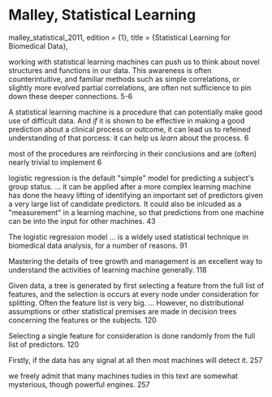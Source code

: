 # Malley, Statistical Learning
malley_statistical_2011,
	edition = {1},
	title = {Statistical Learning for Biomedical Data},

working with statistical learning machines can push us to think about novel structures and functions in our data. This awareness is often counterintuitive, and familiar methods such as simple correlations, or slightly more evolved partial correlations, are often not sufficience to pin down these deeper connections. 5-6

A statistical learning machine is a procedure that can potentially make good use of difficult data. And _if_ it is shown to be effective in making a good prediction about a clinical process or outcome, it can lead us to refeined understanding of that porcess: it can help us _learn_ about the process. 6

most of the procedures are reinforcing in their conclusions and are (often) nearly trivial to implement 6

logistic regression is the default "simple" model for predicting a subject's group status. ... it can be applied after a more complex learning machine has done the heavy lifting of identifying an important set of predictors given a very large list of candidate predictors. It could also be inlcuded as a "measurement" in a learning machine, so that predictions from one machine can be into the input for other machines.  43

The logistic regression model ... is a widely used statistical technique in biomedical data analysis, for a number of reasons. 91

Mastering the details of tree growth and management is an excellent way to understand the activities of learning machine generally. 118

Given data, a tree is generated by  first selecting a feature from the full list of features, and the selection is occurs at every node under consideration for splitting. Often the feature list is very big.  ... However, no distributional assumptions or other statistical premises are made in decision trees concerning the features or the subjects. 120

Selecting a single feature for consideration is done randomly from the full list of predictors. 120

Firstly, if the data has any signal at all then most machines will detect it. 257

we freely admit that many machines tudies in this text are somewhat mysterious, though powerful engines.  257